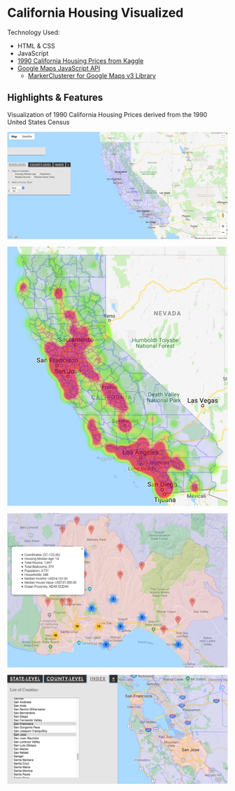 # California Housing Visualized

Technology Used:
* HTML & CSS
* JavaScript
* [1990 California Housing Prices from Kaggle](https://www.kaggle.com/camnugent/california-housing-prices)
* [Google Maps JavaScript API](https://developers.google.com/maps/documentation/javascript/reference/)
  * [MarkerClusterer for Google Maps v3 Library](https://github.com/googlemaps/v3-utility-library/tree/master/markerclusterer)

## Highlights & Features

Visualization of 1990 California Housing Prices derived from the 1990 United States Census

![map-main](/report/map-main.png)

![heatmap-population](/report/state-level-heatmap-population.png)

![county-level-tab-markers](/report/county-level-tab-markers.png)

![index-tab-select](/report/index-tab-select.png)
